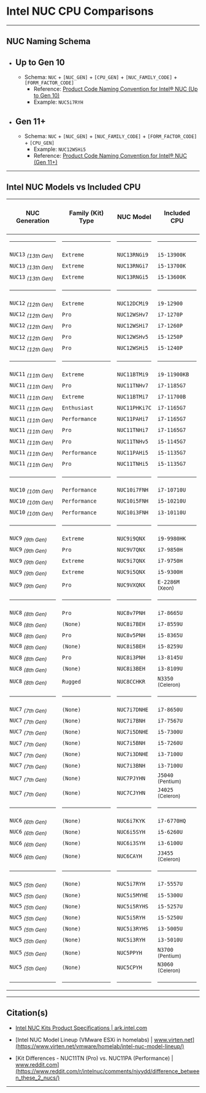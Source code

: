 # Intel NUC CPU Comparisons

<hr />

## NUC Naming Schema
  - ## Up to Gen 10
    - Schema: `NUC` + `[NUC_GEN]` + `[CPU_GEN]` + `[NUC_FAMILY_CODE]` + `[FORM_FACTOR_CODE]`
      - Reference: [Product Code Naming Convention for Intel® NUC (Up to Gen 10)](https://www.intel.com/content/www/us/en/support/articles/000031273/intel-nuc.html)
      - Example: `NUC5i7RYH`
  - ## Gen 11+
    - Schema: `NUC` + `[NUC_GEN]` + `[NUC_FAMILY_CODE]` + `[FORM_FACTOR_CODE]` + `[CPU_GEN]`
      - Example: `NUC12WSHi5`
      - Reference: [Product Code Naming Convention for Intel® NUC (Gen 11+)](https://www.intel.com/content/www/us/en/support/articles/000060119/intel-nuc.html)

<hr />

## Intel NUC Models vs Included CPU
| <h4>NUC Generation</h4>         | <h4>Family (Kit) Type</h4> | <h4>NUC Model</h4> | <h4>Included CPU</h4>        |
| ------------------------------- | -------------------------- | ------------------ | ---------------------------- |
| <hr />                          | <hr />                     | <hr />             | <hr />                       |
| `NUC13` <sub>*(13th Gen)*</sub> | `Extreme`                  | `NUC13RNGi9`       | `i5-13900K`                  |
| `NUC13` <sub>*(13th Gen)*</sub> | `Extreme`                  | `NUC13RNGi7`       | `i5-13700K`                  |
| `NUC13` <sub>*(13th Gen)*</sub> | `Extreme`                  | `NUC13RNGi5`       | `i5-13600K`                  |
| <hr />                          | <hr />                     | <hr />             | <hr />                       |
| `NUC12` <sub>*(12th Gen)*</sub> | `Extreme`                  | `NUC12DCMi9`       | `i9-12900`                   |
| `NUC12` <sub>*(12th Gen)*</sub> | `Pro`                      | `NUC12WSHv7`       | `i7-1270P`                   |
| `NUC12` <sub>*(12th Gen)*</sub> | `Pro`                      | `NUC12WSHi7`       | `i7-1260P`                   |
| `NUC12` <sub>*(12th Gen)*</sub> | `Pro`                      | `NUC12WSHv5`       | `i5-1250P`                   |
| `NUC12` <sub>*(12th Gen)*</sub> | `Pro`                      | `NUC12WSHi5`       | `i5-1240P`                   |
| <hr />                          | <hr />                     | <hr />             | <hr />                       |
| `NUC11` <sub>*(11th Gen)*</sub> | `Extreme`                  | `NUC11BTMi9`       | `i9-11900KB`                 |
| `NUC11` <sub>*(11th Gen)*</sub> | `Pro`                      | `NUC11TNHv7`       | `i7-1185G7`                  |
| `NUC11` <sub>*(11th Gen)*</sub> | `Extreme`                  | `NUC11BTMi7`       | `i7-11700B`                  |
| `NUC11` <sub>*(11th Gen)*</sub> | `Enthusiast`               | `NUC11PHKi7C`      | `i7-1165G7`                  |
| `NUC11` <sub>*(11th Gen)*</sub> | `Performance`              | `NUC11PAHi7`       | `i7-1165G7`                  |
| `NUC11` <sub>*(11th Gen)*</sub> | `Pro`                      | `NUC11TNHi7`       | `i7-1165G7`                  |
| `NUC11` <sub>*(11th Gen)*</sub> | `Pro`                      | `NUC11TNHv5`       | `i5-1145G7`                  |
| `NUC11` <sub>*(11th Gen)*</sub> | `Performance`              | `NUC11PAHi5`       | `i5-1135G7`                  |
| `NUC11` <sub>*(11th Gen)*</sub> | `Pro`                      | `NUC11TNHi5`       | `i5-1135G7`                  |
| <hr />                          | <hr />                     | <hr />             | <hr />                       |
| `NUC10` <sub>*(10th Gen)*</sub> | `Performance`              | `NUC10i7FNH`       | `i7-10710U`                  |
| `NUC10` <sub>*(10th Gen)*</sub> | `Performance`              | `NUC10i5FNH`       | `i5-10210U`                  |
| `NUC10` <sub>*(10th Gen)*</sub> | `Performance`              | `NUC10i3FNH`       | `i3-10110U`                  |
| <hr />                          | <hr />                     | <hr />             | <hr />                       |
| `NUC9` <sub>*(9th Gen)*</sub>   | `Extreme`                  | `NUC9i9QNX`        | `i9-9980HK`                  |
| `NUC9` <sub>*(9th Gen)*</sub>   | `Pro`                      | `NUC9V7QNX`        | `i7-9850H`                   |
| `NUC9` <sub>*(9th Gen)*</sub>   | `Extreme`                  | `NUC9i7QNX`        | `i7-9750H`                   |
| `NUC9` <sub>*(9th Gen)*</sub>   | `Extreme`                  | `NUC9i5QNX`        | `i5-9300H`                   |
| `NUC9` <sub>*(9th Gen)*</sub>   | `Pro`                      | `NUC9VXQNX`        | `E-2286M` <sub>(Xeon)</sub>  |
| <hr />                          | <hr />                     | <hr />             | <hr />                       |
| `NUC8` <sub>*(8th Gen)*</sub>   | `Pro`                      | `NUC8v7PNH`        | `i7-8665U`                   |
| `NUC8` <sub>*(8th Gen)*</sub>   | `(None)`                   | `NUC8i7BEH`        | `i7-8559U`                   |
| `NUC8` <sub>*(8th Gen)*</sub>   | `Pro`                      | `NUC8v5PNH`        | `i5-8365U`                   |
| `NUC8` <sub>*(8th Gen)*</sub>   | `(None)`                   | `NUC8i5BEH`        | `i5-8259U`                   |
| `NUC8` <sub>*(8th Gen)*</sub>   | `Pro`                      | `NUC8i3PNH`        | `i3-8145U`                   |
| `NUC8` <sub>*(8th Gen)*</sub>   | `(None)`                   | `NUC8i3BEH`        | `i3-8109U`                   |
| `NUC8` <sub>*(8th Gen)*</sub>   | `Rugged`                   | `NUC8CCHKR`        | `N3350` <sub>(Celeron)</sub> |
| <hr />                          | <hr />                     | <hr />             | <hr />                       |
| `NUC7` <sub>*(7th Gen)*</sub>   | `(None)`                   | `NUC7i7DNHE`       | `i7-8650U`                   |
| `NUC7` <sub>*(7th Gen)*</sub>   | `(None)`                   | `NUC7i7BNH`        | `i7-7567U`                   |
| `NUC7` <sub>*(7th Gen)*</sub>   | `(None)`                   | `NUC7i5DNHE`       | `i5-7300U`                   |
| `NUC7` <sub>*(7th Gen)*</sub>   | `(None)`                   | `NUC7i5BNH`        | `i5-7260U`                   |
| `NUC7` <sub>*(7th Gen)*</sub>   | `(None)`                   | `NUC7i3DNHE`       | `i3-7100U`                   |
| `NUC7` <sub>*(7th Gen)*</sub>   | `(None)`                   | `NUC7i3BNH`        | `i3-7100U`                   |
| `NUC7` <sub>*(7th Gen)*</sub>   | `(None)`                   | `NUC7PJYHN`        | `J5040` <sub>(Pentium)</sub> |
| `NUC7` <sub>*(7th Gen)*</sub>   | `(None)`                   | `NUC7CJYHN`        | `J4025` <sub>(Celeron)</sub> |
| <hr />                          | <hr />                     | <hr />             | <hr />                       |
| `NUC6` <sub>*(6th Gen)*</sub>   | `(None)`                   | `NUC6i7KYK`        | `i7-6770HQ`                  |
| `NUC6` <sub>*(6th Gen)*</sub>   | `(None)`                   | `NUC6i5SYH`        | `i5-6260U`                   |
| `NUC6` <sub>*(6th Gen)*</sub>   | `(None)`                   | `NUC6i3SYH`        | `i3-6100U`                   |
| `NUC6` <sub>*(6th Gen)*</sub>   | `(None)`                   | `NUC6CAYH`         | `J3455` <sub>(Celeron)</sub> |
| <hr />                          | <hr />                     | <hr />             | <hr />                       |
| `NUC5` <sub>*(5th Gen)*</sub>   | `(None)`                   | `NUC5i7RYH`        | `i7-5557U`                   |
| `NUC5` <sub>*(5th Gen)*</sub>   | `(None)`                   | `NUC5i5MYHE`       | `i5-5300U`                   |
| `NUC5` <sub>*(5th Gen)*</sub>   | `(None)`                   | `NUC5i5RYHS`       | `i5-5257U`                   |
| `NUC5` <sub>*(5th Gen)*</sub>   | `(None)`                   | `NUC5i5RYH`        | `i5-5250U`                   |
| `NUC5` <sub>*(5th Gen)*</sub>   | `(None)`                   | `NUC5i3RYHS`       | `i3-5005U`                   |
| `NUC5` <sub>*(5th Gen)*</sub>   | `(None)`                   | `NUC5i3RYH`        | `i3-5010U`                   |
| `NUC5` <sub>*(5th Gen)*</sub>   | `(None)`                   | `NUC5PPYH`         | `N3700` <sub>(Pentium)</sub> |
| `NUC5` <sub>*(5th Gen)*</sub>   | `(None)`                   | `NUC5CPYH`         | `N3060` <sub>(Celeron)</sub> |
| <hr />                          | <hr />                     | <hr />             | <hr />                       |

<hr />

## Citation(s)

  - [Intel NUC Kits Product Specifications | ark.intel.com](https://ark.intel.com/content/www/us/en/ark/products/series/70407/intel-nuc-kits.html#@nofilter)

  - [Intel NUC Model Lineup (VMware ESXi in homelabs) | www.virten.net](https://www.virten.net/vmware/homelab/intel-nuc-model-lineup/)

  - [Kit Differences - NUC11TN (Pro) vs. NUC11PA (Performance) | www.reddit.com](https://www.reddit.com/r/intelnuc/comments/njyydd/difference_between_these_2_nucs/)

<hr />
